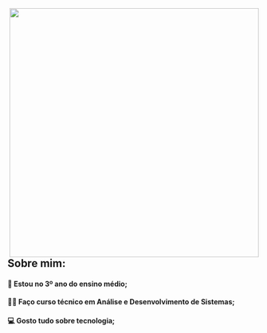 
<img align="right" src="https://user-images.githubusercontent.com/65691094/126382066-b68b05b2-7a5b-486c-9bc5-437680eb00c8.png" width="500"/>

## Sobre mim:
#### 🏫 Estou no 3º ano do ensino médio;
#### 👨‍💻 Faço curso técnico em Análise e Desenvolvimento de Sistemas;
#### 💻 Gosto tudo sobre tecnologia;
